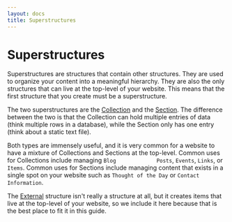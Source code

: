 ```yaml
---
layout: docs
title: Superstructures
---
```


# Superstructures

Superstructures are structures that contain other structures. They are
used to organize your content into a meaningful hierarchy. They are also
the only structures that can live at the top-level of your website. This
means that the first structure that you create must be a superstructure.

The two superstructures are the [Collection](/structure.collection/) and
the [Section](/structure.section/). The difference between the two is
that the Collection can hold multiple entries of data (think multiple
rows in a database), while the Section only has one entry (think about a
static text file).

Both types are immensely useful, and it is very common for a website to
have a mixture of Collections and Sections at the top-level. Common uses
for Collections include managing `Blog             Posts`, `Events`,
`Links`, or `Items`. Common uses for Sections include managing content
that exists in a single spot on your website such as
`Thought of the Day` or `Contact Information`.

The [External](/structure.external/) structure isn't really a structure
at all, but it creates items that live at the top-level of your website,
so we include it here because that is the best place to fit it in this
guide.
